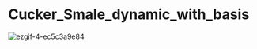 # Cucker_Smale_dynamic_with_basis
![ezgif-4-ec5c3a9e84](https://github.com/HwiRyu/Cucker_Smale_dynamic_with_basis/assets/123755711/0e2dfe33-4958-4729-9422-8a85ffa50b37)
